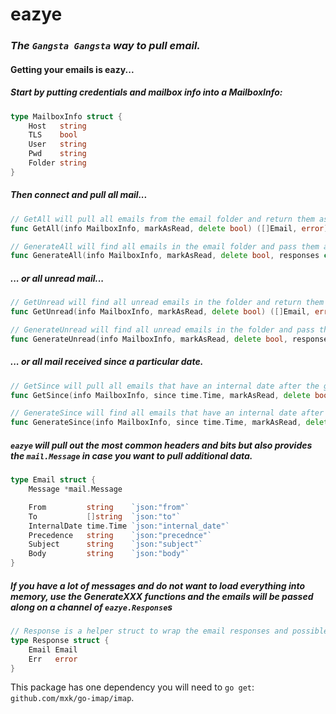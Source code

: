 eazye
======
### _The `Gangsta Gangsta` way to pull email._

#### Getting your emails is eazy...

##### Start by putting credentials and mailbox info into a MailboxInfo:
```go
type MailboxInfo struct {
    Host   string
    TLS    bool
    User   string
    Pwd    string
    Folder string
}
```

##### Then connect and pull all mail...
```go
// GetAll will pull all emails from the email folder and return them as a list.
func GetAll(info MailboxInfo, markAsRead, delete bool) ([]Email, error)
```

```go
// GenerateAll will find all emails in the email folder and pass them along to the responses channel.
func GenerateAll(info MailboxInfo, markAsRead, delete bool, responses chan Response)
```

##### ... or all unread mail...
```go
// GetUnread will find all unread emails in the folder and return them as a list.
func GetUnread(info MailboxInfo, markAsRead, delete bool) ([]Email, error)
```

```go
// GenerateUnread will find all unread emails in the folder and pass them along to the responses channel.
func GenerateUnread(info MailboxInfo, markAsRead, delete bool, responses chan Response)
```


#####  ... or all mail received since a particular date.
```go
// GetSince will pull all emails that have an internal date after the given time.
func GetSince(info MailboxInfo, since time.Time, markAsRead, delete bool)
```

```go
// GenerateSince will find all emails that have an internal date after the given time and pass them along to the responses channel.
func GenerateSince(info MailboxInfo, since time.Time, markAsRead, delete bool, responses chan Response)
```

##### `eazye` will pull out the most common headers and bits but also provides the `mail.Message` in case you want to pull additional data.

```go
type Email struct {
    Message *mail.Message

    From         string    `json:"from"`
    To           []string  `json:"to"`
    InternalDate time.Time `json:"internal_date"`
    Precedence   string    `json:"precednce"`
    Subject      string    `json:"subject"`
    Body         string    `json:"body"`
}
```

##### If you have a lot of messages and do not want to load everything into memory, use the GenerateXXX functions and the emails will be passed along on a channel of `eazye.Response`s
```go
// Response is a helper struct to wrap the email responses and possible errors.
type Response struct {
    Email Email
    Err   error
}
```

This package has one dependency you will need to `go get`: `github.com/mxk/go-imap/imap`.
